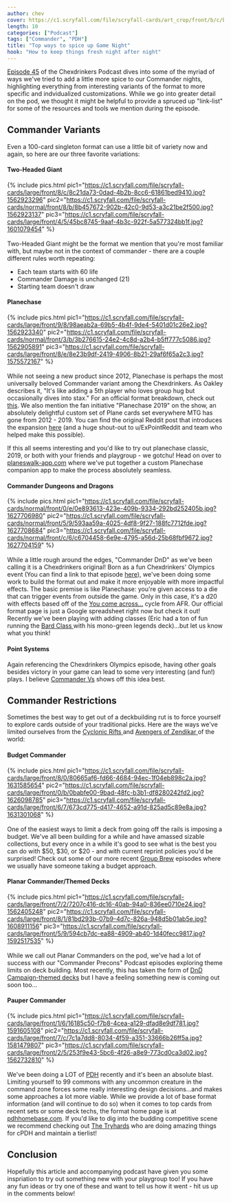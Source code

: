 ```yaml
---
author: chev
cover: https://c1.scryfall.com/file/scryfall-cards/art_crop/front/b/c/bc068891-c251-4eee-b5ca-342d9df33bdc.jpg?1562932796
length: 10
categories: ["Podcast"]
tags: ["Commander", "PDH"]
title: "Top ways to spice up Game Night"
hook: "How to keep things fresh night after night"
---
```


[Episode 45](https://open.spotify.com/episode/41xSSEWMbwlZ6boGUtbKHB?si=Tp65j1W1QM-D57nimCgJLQ) of the Chexdrinkers Podcast dives into some of the myriad of ways we've tried to add a little more spice to our Commander nights, highlighting everything from interesting variants of the format to more specific and indvidualized customizations. While we go into greater detail on the pod, we thought it might be helpful to provide a spruced up "link-list" for some of the resources and tools we mention during the episode.

## Commander Variants

Even a 100-card singleton format can use a little bit of variety now and again, so here are our three favorite variations:

#### Two-Headed Giant

{% include pics.html
pic1="https://c1.scryfall.com/file/scryfall-cards/large/front/8/c/8c21da73-0dad-4b2b-8cc6-61861bed9410.jpg?1562923296"
pic2="https://c1.scryfall.com/file/scryfall-cards/normal/front/8/b/8b457672-902b-42c0-9d53-a3c21be2f500.jpg?1562923137"
pic3="https://c1.scryfall.com/file/scryfall-cards/large/front/4/5/45bc8745-9aaf-4b3c-922f-5a577324bb1f.jpg?1601079454"
 %}
<br />
<br />
Two-Headed Giant might be the format we mention that you're most familiar with, but maybe not in the context of commander - there are a couple different rules worth repeating:

- Each team starts with 60 life
- Commander Damage is unchanged (21)
- Starting team doesn't draw

#### Planechase

{% include pics.html
pic1="https://c1.scryfall.com/file/scryfall-cards/large/front/9/8/98aeab2a-69b5-4b4f-9de4-5401d01c26e2.jpg?1562923340"
pic2="https://c1.scryfall.com/file/scryfall-cards/normal/front/3/b/3b276615-24e2-4c8d-a2b4-b5ff777c5086.jpg?1562905891"
pic3="https://c1.scryfall.com/file/scryfall-cards/large/front/8/e/8e23b9df-2419-4906-8b21-29af6f65a2c3.jpg?1575572167"
 %}
<br />
<br />
While not seeing a new product since 2012, Planechase is perhaps the most universally beloved Commander variant among the Chexdrinkers. As Oakley describes it, "It's like adding a 5th player who loves group hug but occasionally dives into stax." For an official format breakdown, check out [this](<https://mtg.fandom.com/wiki/Planechase_(format)>). We also mention the fan initiative "Planechase 2019" on the show, an absolutely delightful custom set of Plane cards set everywhere MTG has gone from 2012 - 2019. You can find the original Reddit post that introduces the expansion [here](https://www.reddit.com/r/magicTCG/comments/9127qi/after_over_a_year_of_work_we_give_you_what/) (and a huge shout-out to u/ExPointReddit and team who helped make this possible).

If this all seems interesting and you'd like to try out planechase classic, 2019, or both with your friends and playgroup - we gotchu! Head on over to [planeswalk-app.com](http://planeswalk-app.com/) where we've put together a custom Planechase companion app to make the process absolutely seamless.

#### Commander Dungeons and Dragons

{% include pics.html
pic1="https://c1.scryfall.com/file/scryfall-cards/normal/front/0/e/0e893613-423e-409b-9334-292bd252405b.jpg?1627706980"
pic2="https://c1.scryfall.com/file/scryfall-cards/normal/front/5/9/593aa59a-4025-4df8-9f27-188fc7712fde.jpg?1627708684"
pic3="https://c1.scryfall.com/file/scryfall-cards/normal/front/c/6/c6704458-6e9e-4795-a56d-25b68fbf9672.jpg?1627704159"
 %}
<br />
<br />
While a little rough around the edges, "Commander DnD" as we've been calling it is a Chexdrinkers original! Born as a fun Chexdrinkers' Olympics event (You can find a link to that episode [here](https://open.spotify.com/episode/5TFw6PmWDGMFxHSo7ipgLG?si=e8fca64e4a884dc8)), we've been doing some work to build the format out and make it more enjoyable with more impactful effects. The basic premise is like Planechase: you're given access to a die that can trigger events from outside the game. Only in this case, it's a d20 with effects based off of the [You come across...](https://scryfall.com/search?q=set%3Aafr+you&as=grid&order=set) cycle from AFR. Our official format page is just a Google spreadsheet right now but check it out! Recently we've been playing with adding classes (Eric had a ton of fun running the <a
	class="accented-link external-card-link"
	target="_blank"
	href="https://scryfall.com/card/afr/217/bard-class?utm_source=api"
	data-toggle="popover"
	data-placement="top"
	data-content="<img src='https://c1.scryfall.com/file/scryfall-cards/normal/front/3/7/37d6343a-c514-4ca6-a415-62d1a473ae20.jpg?1627708744' width=100% height=100%>">
Bard Class
</a> with his mono-green legends deck)...but let us know what you think!

#### Point Systems

Again referencing the Chexdrinkers Olympics episode, having other goals besides victory in your game can lead to some very interesting (and fun!) plays. I believe [Commander Vs](https://www.youtube.com/watch?v=XGFKpx02Jvg&list=PL5d1KNNFArSNNRrpJjhf1WrwwuZqUcg0K) shows off this idea best.

## Commander Restrictions

Sometimes the best way to get out of a deckbuilding rut is to force yourself to explore cards outside of your traditional picks. Here are the ways we've limited ourselves from the <a
	class="accented-link external-card-link"
	target="_blank"
	href="https://scryfall.com/card/2xm/47/cyclonic-rift?utm_source=api"
	data-toggle="popover"
	data-placement="top"
	data-content="<img src='https://c1.scryfall.com/file/scryfall-cards/normal/front/f/f/ff08e5ed-f47b-4d8e-8b8b-41675dccef8b.jpg?1598303834' width=100% height=100%>">
Cyclonic Rifts
</a> and <a
	class="accented-link external-card-link"
	target="_blank"
	href="https://scryfall.com/card/cmr/422/avenger-of-zendikar?utm_source=api"
	data-toggle="popover"
	data-placement="top"
	data-content="<img src='https://c1.scryfall.com/file/scryfall-cards/normal/front/0/3/03dea775-bbb3-4e9c-8514-0605b5ad2e8b.jpg?1632467938' width=100% height=100%>">
Avengers of Zendikar
</a> of the world:

#### Budget Commander

{% include pics.html
pic1="https://c1.scryfall.com/file/scryfall-cards/large/front/8/0/80665af6-fd66-4684-94ec-1f04eb898c2a.jpg?1631585654"
pic2="https://c1.scryfall.com/file/scryfall-cards/large/front/0/b/0babfe00-9bad-48fc-b3b1-df8280242fd2.jpg?1626098785"
pic3="https://c1.scryfall.com/file/scryfall-cards/large/front/6/7/673cd775-d417-4652-a91d-825ad5c89e8a.jpg?1631301068"
 %}
<br />
<br />
One of the easiest ways to limit a deck from going off the rails is imposing a budget. We've all been building for a while and have amassed sizable collections, but every once in a while it's good to see what is the best you can do with $50, $30, or $20 - and with current reprint policies you'd be surprised! Check out some of our more recent [Group Brew](https://open.spotify.com/episode/3xJIyU2cSVlfbN72OgK6rF?si=8d642218d0844d9c) episodes where we usually have someone taking a budget approach.

#### Planar Commander/Themed Decks

{% include pics.html
pic1="https://c1.scryfall.com/file/scryfall-cards/large/front/7/2/7207c416-dc16-40ab-94a0-836ee0710e24.jpg?1562405248"
pic2="https://c1.scryfall.com/file/scryfall-cards/large/front/8/1/81bd293b-07b9-4d7c-826a-948d5b01ab5e.jpg?1608911156"
pic3="https://c1.scryfall.com/file/scryfall-cards/large/front/5/9/594cb7dc-ea88-4909-ab40-1d40fecc9817.jpg?1592517535"
 %}
<br />
<br />
While we call out Planar Commanders on the pod, we've had a lot of success with our "Commander Precons" Podcast episodes exploring theme limits on deck building. Most recently, this has taken the form of [DnD Campaign-themed decks](https://open.spotify.com/episode/1UZ8dk7R3GcCaxrf2zwC0f?si=9844a7545dce4a2f) but I have a feeling something new is coming out soon too...

#### Pauper Commander

{% include pics.html
pic1="https://c1.scryfall.com/file/scryfall-cards/large/front/1/6/16185c50-f7b8-4cea-a129-dfad8e9df781.jpg?1591605108"
pic2="https://c1.scryfall.com/file/scryfall-cards/large/front/7/c/7c1a7dd8-8034-4f59-a351-33666b26ff5a.jpg?1581479807"
pic3="https://c1.scryfall.com/file/scryfall-cards/large/front/2/5/253f9e43-5bc6-4f26-a8e9-773cd0ca3d02.jpg?1562732810"
 %}
<br />
<br />
We've been doing a LOT of [PDH](https://hexdrinkers.com/archives/pdh) recently and it's been an absolute blast. Limiting yourself to 99 commons with any uncommon creature in the command zone forces some really interesting design decisions...and makes some approaches a lot more viable. While we provide a lot of base format information (and will continue to do so) when it comes to top cards from recent sets or some deck techs, the format home page is at [pdhhomebase.com](https://www.pdhhomebase.com/). If you'd like to dig into the budding competitive scene we recommend checking out [The Tryhards](https://www.youtube.com/c/TheTryhards) who are doing amazing things for cPDH and maintain a tierlist!

## Conclusion

Hopefully this article and accompanying podcast have given you some inspriation to try out something new with your playgroup too! If you have any fun ideas or try one of these and want to tell us how it went - hit us up in the comments below!
